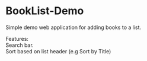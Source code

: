 # BookList-Demo
Simple demo web application for adding books to a list.

Features: </br>
Search bar. <br/>
Sort based on list header (e.g Sort by Title)
